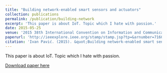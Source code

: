 ```yaml
---
title: "Building network-enabled smart sensors and actuators"
collection: publications
permalink: /publication/building-network
excerpt: 'This paper is about IoT. Topic which I hate with passion.'
date: 2015-05-25
venue: '2015 38th International Convention on Information and Communication Technology, Electronics and Microelectronics (MIPRO) '
paperurl: 'http://ieeexplore.ieee.org/stamp/stamp.jsp?tp=&arnumber=7160526'
citation: 'Ivan Pavić. (2015). &quot;Building network-enabled smart sensors and actuators.&quot; <i>2015 38th International Convention on Information and Communication Technology, Electronics and Microelectronics</i>.'
---
```

This paper is about IoT. Topic which I hate with passion.

[Download paper here](http://ieeexplore.ieee.org/stamp/stamp.jsp?tp=&arnumber=7160526)
